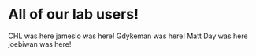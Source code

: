 # All of our lab users!
CHL was here
jameslo was here!
Gdykeman was here!
Matt Day was here
joebiwan was here!
